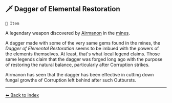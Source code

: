 ## 🗡️ Dagger of Elemental Restoration

`📜 Item`

A legendary weapon discovered by [Airmanon](../refs/airmanon.md) in the [mines](../refs/gold_mines).

A dagger made with some of the very same gems found in the mines, the _Dagger of Elemental Restoration_ seems to be imbued with the powers of the elements themselves. At least, that's what local legend claims. Those same legends claim that the dagger was forged long ago with the purpose of restoring the natural balance, particularly after Corruption strikes.

Airmanon has seen that the dagger has been effective in cutting down fungal growths of Corruption left behind after such Outbursts.


----------
[⬅️ Back to index](../refs/index.md#f750_s)